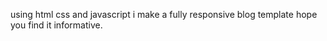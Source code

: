 using html css and javascript i make a fully responsive blog template hope you find it informative.
